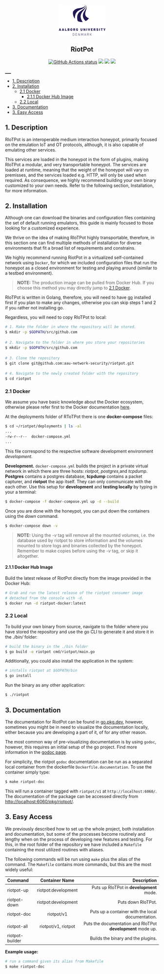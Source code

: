 
<div align="center">
  <img src="assets/aau_logo.png" height="100">
  <p align="center">
    <h2 align="center">RiotPot</h2>
  </p>
  <p align="center">
    <!-- Workflow status -->
    <a href="https://github.com/aau-network-security/riotpot/actions"><img alt="GitHub Actions status" src="https://github.com/aau-network-security/riotpot/workflows/cyber/badge.svg"></a>
    <a href="https://goreportcard.com/badge/github.com/aau-network-security/riotpot"><img src="https://goreportcard.com/badge/github.com/aau-network-security/riotpot?style=flat-square"></a>
    <a href="https://pkg.go.dev/riopot"><img src="https://pkg.go.dev/badge/riopot.svg"></a>
    <a href=""><img src="https://img.shields.io/github/release/riotpot/project-layout.svg?style=flat-square">
  </p>
</div>
___

- [1. Description](#1-description)
- [2. Installation](#2-installation)
  - [2.1 Docker](#21-docker)
    - [2.1.1 Docker Hub Image](#211-docker-hub-image)
  - [2.2 Local](#22-local)
- [3. Documentation](#3-documentation)
- [3. Easy Access](#3-easy-access)

## 1. Description

RIoTPot is an interoperable medium interaction honeypot, primarily focused on the emulation IoT and OT protocols, although, it is also capable of emulating other services.

This services are loaded in the honeypot in the form of plugins, making RIoTPot a modular, and very transportable honeypot. The services are loaded at runtime, meaning that the weight of the honeypot will vary on premisses, and the services loaded e.g. HTTP, will only be used when required. As consequence, we highly recommend building your own binary customized to your own needs. Refer to the following section, Installation, for more information.

## 2. Installation

Although one can download the binaries and configuration files containing the set of default running emulators, this guide is mainly focused to those looking for a customized experience.

We thrive on the idea of making RIoTPot highly transportable, therefore, in this section one can find multiple methods of installation for diverse environments that fit a broad list of requirements and constrains.

We highly recommend running RiotPot in a virtualized self-contained network using `Docker`, for which we included configuration files that run the honeypot as a closed environment for testing and playing around (similar to a testbed environment).

> **NOTE:** The production image can be pulled from Docker Hub. If you choose this method you may directly jump to [2.1 Docker](#21-docker).
<!-- Not implemented yet, include section for the Docker Image pulling and building -->

RIoTPot is written in Golang, therefore, you will need to have [go](https://golang.org) installed first if you plan to make any changes, otherwise you can skip steps 1 and 2 if you rather not installing go. 

Regardless, you will need to copy RIoTPot to local:

```bash
# 1. Make the folder in where the repository will be stored.
$ mkdir -p $GOPATH/src/github.com

# 2. Navigate to the folder in where you store your repositories
$ mkdir -p $GOPATH/src/github.com

# 3. Clone the repository
$ git clone git@github.com:aau-network-security/riotpot.git

# 4. Navigate to the newly created folder with the repository
$ cd riotpot
```

### 2.1 Docker

We assume you have basic knowledge about the Docker ecosystem, otherwise please refer first to the Docker documentation [here](https://docs.docker.com).

At the deployments folder of RToTPot there is one **docker-compose** files:
```bash
$ cd ~/riotpot/deployments | ls -al
...
-rw-r--r--  docker-compose.yml
...
```

This file correspond to the respective software development environment *development*.

**Development.**
`docker-compose.yml` builds the project in a private virtual network in which there are three hosts: *riotpot*, *postgres*,and *tcpdump*. **Postgres** contains a postgres database, **tcpdump** contains a packet capturer, and **riotpot** the app itself. They can only communicate with the each other. Use this setup for **development** and **testing locally** by typing in your a terminal:

```bash
$ docker-compose -f docker-compose.yml up -d --build
```

Once you are done with the honeypot, you can put down the containers using the *down* command. 

```bash
$ docker-compose down -v
```

> **NOTE:** Using the *-v* tag will remove all the mounted volumes, i.e. the database used by riotpot to store information and the volumes mounted to store logs and binaries collected by the honeypot. Remember to make copies before using the *-v* tag, or skip it altogether.

#### 2.1.1 Docker Hub Image

Build the latest release of RiotPot directly from the image provided in the Docker Hub:

```bash
# Grab and run the latest release of the riotpot consumer image
# detached from the console with -d.
$ docker run -d riotpot-docker:latest
```

### 2.2 Local

To build your own binary from source, navigate to the folder where you have stored the repository and use the go CLI to generate it and store it in the *./bin/* folder:

```bash
# build the binary in the ./bin folder
$ go build -o riotpot cmd/riotpot/main.go
```

Additionally, you could also install the application in the system:
```bash
# installs riotpot at $GOPATH/bin
$ go install
```

Run the binary as any other application:
```bash
$ ./riotpot
```

## 3. Documentation

The documentation for RiotPot can be found in [go.pkg.dev](https://pkg.go.dev/), however, sometimes you might be in need to visualize the documentation locally, either because you are developing a part of it, of for any other reason.

The most common way of pre-visualizing documentation is by using `godoc`, however, this requires an initial setup of the go project. Find more information in the [godoc page](https://pkg.go.dev/golang.org/x/tools/cmd/godoc).

For simplicity, the riotpot `godoc` documentation can be run as a separated local container from the dockerfile `Dockerfile.documentation`. To use the container simply type:

```bash
$ make riotpot-doc
```
This will run a container tagged with `riotpot/v1` at `http://localhost:6060/`. The documentation of the package can be accessed directly from [http://localhost:6060/pkg/riotpot/](http://localhost:6060/pkg/riotpot/).

## 3. Easy Access

We previously described how to set up the whole project, both installation and documentation, but some of the processes become routinely and lengthy when on the process of developing new features and testing. For this, in the root folder of the repository we have included a `Makefile` containing the most utilized routines with aliases.

The following commands will be run using `make` plus the alias of the command. The `Makefile` contains more commands, but this are the most widely useful:

Command|Container Name|Description
:---|:---:|---:
riotpot-up|riotpot:development| Puts up RIoTPot in **development** mode.
riotpot-down|riotpot:development| Puts down RIoTPot.
riotpot-doc|riotpot/v1| Puts up a container with the local documentation.
riotpot-all|riotpot/v1, riotpot| Puts the documentation and RIoTPot **development** mode up.
riotpot-builder|| Builds the binary and the plugins.

**Example usage:**
```bash
# run a command given its alias from Makefile
$ make riotpot-doc
```
